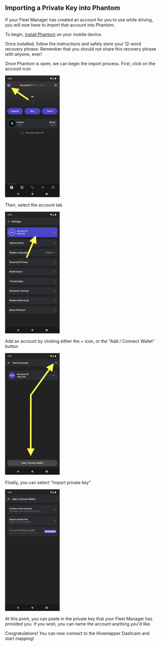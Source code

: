 ## Importing a Private Key into Phantom

If your Fleet Manager has created an account for you to use while driving, you will now have to import that account into Phantom. 

To begin, [install Phantom](https://phantom.app/download) on your mobile device.

Once installed, follow the instructions and safely store your 12-word recovery phrase. Remember that you should not share this recovery phrase with anyone, ever!

Once Phantom is open, we can begin the import process. 
First, click on the account icon

<img src=Create-Accounts/28.png height="400px">

Then, select the account tab

<img src=Create-Accounts/29.png height="400px">

Add an account by clicking either the + icon, or the "Add / Connect Wallet" button

<img src=Create-Accounts/30.png height="400px">

Finally, you can select "Import private key"

<img src=Create-Accounts/31.png height="400px">

At this point, you can paste in the private key that your Fleet Manager has provided you. If you wish, you can name the account anything you'd like.

Congratulations! You can now connect to the Hivemapper Dashcam and start mapping!

